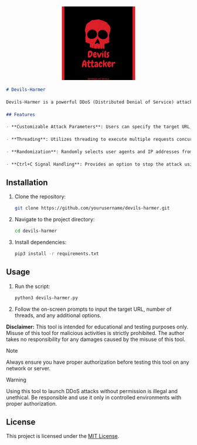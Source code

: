 <p align="center">
  <img src="etc/Logo.jpg" alt="Devils-Harmer Logo" style="width: 200px; height: auto;">
</p>

```markdown
# Devils-Harmer

Devils-Harmer is a powerful DDoS (Distributed Denial of Service) attack tool written in Python3. It allows users to flood target websites or servers with a high volume of HTTP POST requests, effectively overwhelming them and causing denial of service to legitimate users.

## Features

- **Customizable Attack Parameters**: Users can specify the target URL, number of threads, and provide a list of user agents and IP addresses to use for request spoofing.
  
- **Threading**: Utilizes threading to execute multiple requests concurrently, maximizing the efficiency of the attack.

- **Randomization**: Randomly selects user agents and IP addresses from provided lists for each request, making it difficult to trace the source of the attack.

- **Ctrl+C Signal Handling**: Provides an option to stop the attack using the Ctrl+C keyboard shortcut, ensuring user control and safety.
```
## Installation

1. Clone the repository:
   ```bash
   git clone https://github.com/yourusername/devils-harmer.git
   ```

2. Navigate to the project directory:
   ```bash
   cd devils-harmer
   ```

3. Install dependencies:
   ```bash
   pip3 install -r requirements.txt
   ```

## Usage

1. Run the script:
   ```bash
   python3 devils-harmer.py
   ```

2. Follow the on-screen prompts to input the target URL, number of threads, and any additional options.

**Disclaimer:** This tool is intended for educational and testing purposes only. Misuse of this tool for malicious activities is strictly prohibited. The author takes no responsibility for any damages caused by the misuse of this tool.

> [!NOTE]
> Always ensure you have proper authorization before testing this tool on any network or server.

> [!WARNING]
> Using this tool to launch DDoS attacks without permission is illegal and unethical. Be responsible and use it only in controlled environments with proper authorization.

## License

This project is licensed under the [MIT License](LICENSE).
```

